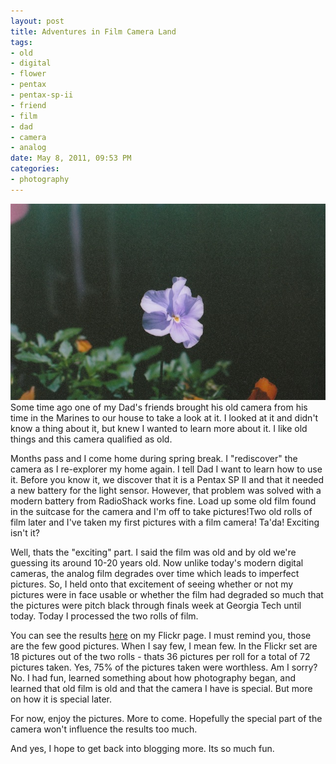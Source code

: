 ```yaml
--- 
layout: post
title: Adventures in Film Camera Land
tags: 
- old
- digital
- flower
- pentax
- pentax-sp-ii
- friend
- film
- dad
- camera
- analog
date: May 8, 2011, 09:53 PM
categories: 
- photography
---
```

[![](/files/2011/05/IMG_0018.jpg "Single Flower")](http://www.flickr.com/photos/tannerld/5701622434/in/set-72157626553274941)Some time ago one of my Dad's friends brought his old camera from his time in the Marines to our house to take a look at it. I looked at it and didn't know a thing about it, but knew I wanted to learn more about it. I like old things and this camera qualified as old.

Months pass and I come home during spring break. I "rediscover" the camera as I re-explorer my home again. I tell Dad I want to learn how to use it. Before you know it, we discover that it is a Pentax SP II and that it needed a new battery for the light sensor. However, that problem was solved with a modern battery from RadioShack works fine. Load up some old film found in the suitcase for the camera and I'm off to take pictures!Two old rolls of film later and I've taken my first pictures with a film camera! Ta'da! Exciting isn't it?

Well, thats the "exciting" part. I said the film was old and by old we're guessing its around 10-20 years old. Now unlike today's modern digital cameras, the analog film degrades over time which leads to imperfect pictures. So, I held onto that excitement of seeing whether or not my pictures were in face usable or whether the film had degraded so much that the pictures were pitch black through finals week at Georgia Tech until today. Today I processed the two rolls of film.

You can see the results [here](http://www.flickr.com/photos/tannerld/sets/72157626553274941/with/5701049971/) on my Flickr page. I must remind you, those are the few good pictures. When I say few, I mean few. In the Flickr set are 18 pictures out of the two rolls - thats 36 pictures per roll for a total of 72 pictures taken. Yes, 75% of the pictures taken were worthless. Am I sorry? No. I had fun, learned something about how photography began, and learned that old film is old and that the camera I have is special. But more on how it is special later.

For now, enjoy the pictures. More to come. Hopefully the special part of the camera won't influence the results too much.

And yes, I hope to get back into blogging more. Its so much fun.
